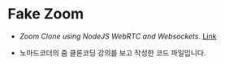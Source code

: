 # Fake Zoom

- _Zoom Clone using NodeJS WebRTC and Websockets._
  [Link](https://nomadcoders.co/noom/lobby)

- 노마드코더의 줌 클론코딩 강의를 보고 작성한 코드 파일입니다.
